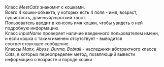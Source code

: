 Класс <i>MeetCats</i> знакомит с кошками. <br/>
Всего 4 кошки-объекта, у которых есть 4 поля - имя, возраст, пушистость, длинный/короткий хвост.<br/>
Пользователь вводит в консоль имя кошки, чтобы увидеть о ней подробную информацию.<br/>
Класс <i>InputName</i> проверяет наличие введенного пользователем имени, и если кошка с таким именем отсутствует - выводится соответствующее сообщение.<br/>
Классы <i>Manx, Abyss, Burma, Bobtail </i> - наследники абстрактного класса <i>Cats</i>, в которых переопределен метод, позвляющий вывести информацию о возрасте и породе кошки
